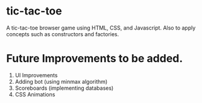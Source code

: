 # tic-tac-toe
A tic-tac-toe browser game using HTML, CSS, and Javascript. Also to apply concepts such as constructors and factories.
# Future Improvements to be added.
1. UI Improvements
2. Adding bot (using minmax algorithm)
3. Scoreboards (implementing databases)
4. CSS Animations
